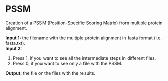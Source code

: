# PSSM
Creation of a PSSM (Position-Specific Scoring Matrix) from multiple protein alignment.

**Input 1:** the filename with the multiple protein alignment in fasta format (i.e. fasta.txt).  
**Input 2:**  
<ol>
	<li>Press 1, if you want to see all the intermediate steps in different files.</li>
	<li>Press 0, if you want to see only a file with the PSSM.</li>
</ol>

**Output:** the file or the files with the results.  

